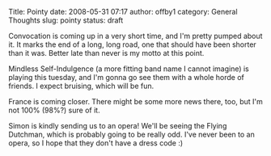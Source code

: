 Title: Pointy
date: 2008-05-31 07:17
author: offby1
category: General Thoughts
slug: pointy
status: draft

Convocation is coming up in a very short time, and I'm pretty pumped about it. It marks the end of a long, long road, one that should have been shorter than it was. Better late than never is my motto at this point.

Mindless Self-Indulgence (a more fitting band name I cannot imagine) is playing this tuesday, and I'm gonna go see them with a whole horde of friends. I expect bruising, which will be fun.

France is coming closer. There might be some more news there, too, but I'm not 100% (98%?) sure of it.

Simon is kindly sending us to an opera! We'll be seeing the Flying Dutchman, which is probably going to be really odd. I've never been to an opera, so I hope that they don't have a dress code :)
